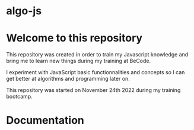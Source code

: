 # algo-js

# Welcome to this repository
This repository was created in order to train my Javascript knowledge and bring me to learn new things during my training at BeCode. 

I experiment with JavaScript basic functionnalities and concepts so I can get better at algorithms and programming later on.

This repository was started on November 24th 2022 during my training bootcamp.

# Documentation


